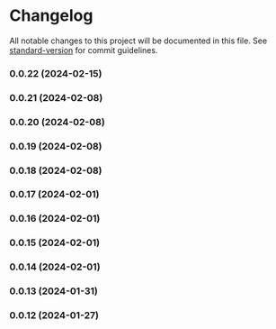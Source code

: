 # Changelog

All notable changes to this project will be documented in this file. See [standard-version](https://github.com/conventional-changelog/standard-version) for commit guidelines.

### 0.0.22 (2024-02-15)

### 0.0.21 (2024-02-08)

### 0.0.20 (2024-02-08)

### 0.0.19 (2024-02-08)

### 0.0.18 (2024-02-08)

### 0.0.17 (2024-02-01)

### 0.0.16 (2024-02-01)

### 0.0.15 (2024-02-01)

### 0.0.14 (2024-02-01)

### 0.0.13 (2024-01-31)

### 0.0.12 (2024-01-27)
